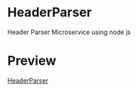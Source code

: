 # HeaderParser
Header Parser Microservice using node js

# Preview
<a href="https://hpmicroservice.herokuapp.com">HeaderParser</a>